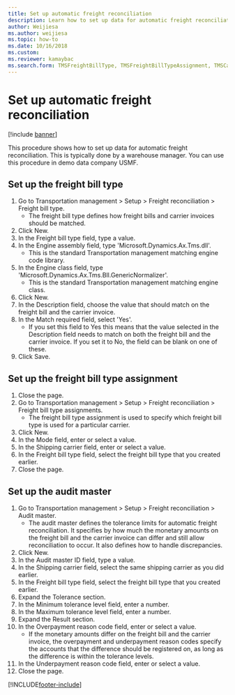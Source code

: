 ```yaml
--- 
title: Set up automatic freight reconciliation
description: Learn how to set up data for automatic freight reconciliation, including a step-by-step process for setting up freight bill types.
author: Weijiesa
ms.author: weijiesa
ms.topic: how-to
ms.date: 10/16/2018
ms.custom:
ms.reviewer: kamaybac  
ms.search.form: TMSFreightBillType, TMSFreightBillTypeAssignment, TMSCarrierCodeLookup, DefaultDashboard, TMSAuditMaster 
---
```


# Set up automatic freight reconciliation

[!include [banner](../../includes/banner.md)]

This procedure shows how to set up data for automatic freight reconciliation. This is typically done by a warehouse manager. You can use this procedure in demo data company USMF.


## Set up the freight bill type
1. Go to Transportation management > Setup > Freight reconciliation > Freight bill type.
    * The freight bill type defines how freight bills and carrier invoices  should be matched.  
2. Click New.
3. In the Freight bill type field, type a value.
4. In the Engine assembly field, type 'Microsoft.Dynamics.Ax.Tms.dll'.
    * This is the standard Transportation management matching engine code library.  
5. In the Engine class field, type 'Microsoft.Dynamics.Ax.Tms.Bll.GenericNormalizer'.
    * This is the standard Transportation management matching engine class.  
6. Click New.
7. In the Description field, choose the value that should match on the freight bill and the carrier invoice.  
8. In the Match required field, select 'Yes'.
    * If you set this field to Yes this means that the value selected in the Description field needs to match on both the freight bill and the carrier invoice. If you set it to No, the field can be blank on one of these.  
9. Click Save.

## Set up the freight bill type assignment
1. Close the page.
2. Go to Transportation management > Setup > Freight reconciliation > Freight bill type assignments.
    * The freight bill type assignment is used to specify which freight bill type is used for a particular carrier.   
3. Click New.
4. In the Mode field, enter or select a value.
5. In the Shipping carrier field, enter or select a value.
6. In the Freight bill type field, select the freight bill type that you created earlier.
7. Close the page.

## Set up the audit master
1. Go to Transportation management > Setup > Freight reconciliation > Audit master.
    * The audit master defines the tolerance limits for automatic freight reconciliation. It specifies by how much the monetary amounts on the freight bill and the carrier invoice can differ and still allow reconciliation to occur. It also defines how to handle discrepancies.  
2. Click New.
3. In the Audit master ID field, type a value.
4. In the Shipping carrier  field, select the same shipping carrier as you did earlier.
5. In the Freight bill type field, select the freight bill type that you created earlier.
6. Expand the Tolerance section.
7. In the Minimum tolerance level field, enter a number.
8. In the Maximum tolerance level field, enter a number.
9. Expand the Result section.
10. In the Overpayment reason code field, enter or select a value.
    * If the monetary amounts differ on the freight bill and the carrier invoice, the overpayment and underpayment reason codes specify the accounts that the difference should be registered on, as long as the difference is within the tolerance levels.  
11. In the Underpayment reason code field, enter or select a value.
12. Close the page.



[!INCLUDE[footer-include](../../../includes/footer-banner.md)]